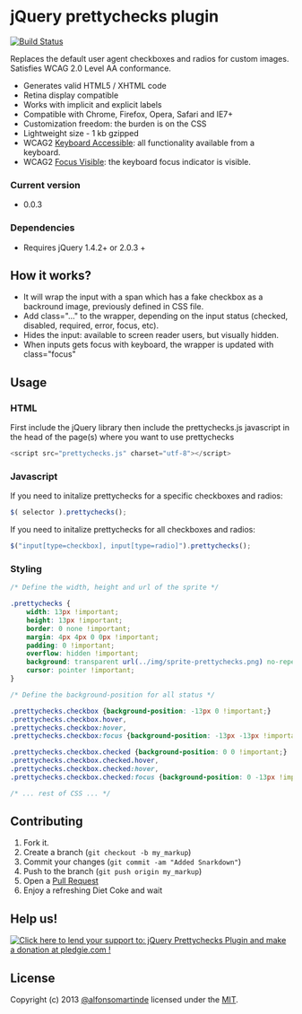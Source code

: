 jQuery prettychecks plugin
==========================

[![Build Status](https://api.travis-ci.org/alfonsomartinde/prettychecks.png)](https://travis-ci.org/alfonsomartinde/prettychecks)

Replaces the default user agent checkboxes and radios for custom images.
Satisfies WCAG 2.0 Level AA conformance.

* Generates valid HTML5 / XHTML code
* Retina display compatible
* Works with implicit and explicit labels
* Compatible with Chrome, Firefox, Opera, Safari and IE7+
* Customization freedom: the burden is on the CSS
* Lightweight size - 1 kb gzipped
* WCAG2 [Keyboard Accessible][1]: all functionality available from a keyboard.
* WCAG2 [Focus Visible][2]: the keyboard focus indicator is visible.

### Current version

* 0.0.3

### Dependencies

* Requires jQuery 1.4.2+ or 2.0.3 +

How it works?
-------------

* It will wrap the input with a span which has a fake checkbox as a 
  backround image, previously defined in CSS file.
* Add class="..." to the wrapper, depending on the input status (checked, 
  disabled, required, error, focus, etc).
* Hides the input: available to screen reader users, but visually hidden.
* When inputs gets focus with keyboard, the wrapper is updated with class="focus"

Usage
-----

### HTML

First include the jQuery library then include the prettychecks.js javascript in 
the head of the page(s) where you want to use prettychecks

```javascript
<script src="prettychecks.js" charset="utf-8"></script>
```

### Javascript

If you need to initalize prettychecks for a specific checkboxes and radios:

```javascript
$( selector ).prettychecks();
```

If you need to initalize prettychecks for all checkboxes and radios:

```javascript
$("input[type=checkbox], input[type=radio]").prettychecks();
```

### Styling

```css
/* Define the width, height and url of the sprite */

.prettychecks {
    width: 13px !important;
    height: 13px !important;
    border: 0 none !important;
    margin: 4px 4px 0 0px !important;
    padding: 0 !important;
    overflow: hidden !important;
    background: transparent url(../img/sprite-prettychecks.png) no-repeat 0 0 !important;
    cursor: pointer !important;
}

/* Define the background-position for all status */

.prettychecks.checkbox {background-position: -13px 0 !important;}
.prettychecks.checkbox.hover,
.prettychecks.checkbox:hover,
.prettychecks.checkbox:focus {background-position: -13px -13px !important;}

.prettychecks.checkbox.checked {background-position: 0 0 !important;}
.prettychecks.checkbox.checked.hover,
.prettychecks.checkbox.checked:hover,
.prettychecks.checkbox.checked:focus {background-position: 0 -13px !important;}

/* ... rest of CSS ... */

```

Contributing
------------

1. Fork it.
2. Create a branch (`git checkout -b my_markup`)
3. Commit your changes (`git commit -am "Added Snarkdown"`)
4. Push to the branch (`git push origin my_markup`)
5. Open a [Pull Request][1]
6. Enjoy a refreshing Diet Coke and wait


Help us!
--------
[![Click here to lend your support to: jQuery Prettychecks Plugin and make a donation at pledgie.com !](https://pledgie.com/campaigns/23329.png?skin_name=chrome)](https://pledgie.com/campaigns/23329)


License
-------

Copyright (c) 2013 [@alfonsomartinde](https://twitter.com/alfonsomartinde) 
licensed under the [MIT](http://opensource.org/licenses/MIT).

[1]: http://www.w3.org/TR/UNDERSTANDING-WCAG20/keyboard-operation.html
[2]: http://www.w3.org/TR/UNDERSTANDING-WCAG20/navigation-mechanisms-focus-visible.html
[3]: http://github.com/github/markup/pulls